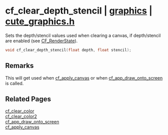 # cf_clear_depth_stencil | [graphics](https://github.com/RandyGaul/cute_framework/blob/master/docs/graphics/README.md) | [cute_graphics.h](https://github.com/RandyGaul/cute_framework/blob/master/include/cute_graphics.h)

Sets the depth/stencil values used when clearing a canvas, if depth/stencil are enabled (see [CF_RenderState](https://github.com/RandyGaul/cute_framework/blob/master/docs/graphics/cf_renderstate.md)).

```cpp
void cf_clear_depth_stencil(float depth, float stencil);
```

## Remarks

This will get used when [cf_apply_canvas](https://github.com/RandyGaul/cute_framework/blob/master/docs/graphics/cf_apply_canvas.md) or when [cf_app_draw_onto_screen](https://github.com/RandyGaul/cute_framework/blob/master/docs/app/cf_app_draw_onto_screen.md) is called.

## Related Pages

[cf_clear_color](https://github.com/RandyGaul/cute_framework/blob/master/docs/graphics/cf_clear_color.md)  
[cf_clear_color2](https://github.com/RandyGaul/cute_framework/blob/master/docs/graphics/cf_clear_color2.md)  
[cf_app_draw_onto_screen](https://github.com/RandyGaul/cute_framework/blob/master/docs/app/cf_app_draw_onto_screen.md)  
[cf_apply_canvas](https://github.com/RandyGaul/cute_framework/blob/master/docs/graphics/cf_apply_canvas.md)  
